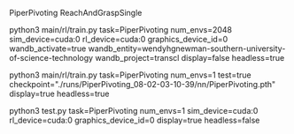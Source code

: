 PiperPivoting
ReachAndGraspSingle


python3 main/rl/train.py task=PiperPivoting num_envs=2048 sim_device=cuda:0 rl_device=cuda:0 graphics_device_id=0 wandb_activate=true wandb_entity=wendyhgnewman-southern-university-of-science-technology wandb_project=transcl display=false headless=true

python3 main/rl/train.py task=PiperPivoting num_envs=1 test=true checkpoint="./runs/PiperPivoting_08-02-03-10-39/nn/PiperPivoting.pth" display=true headless=true

python3 test.py task=PiperPivoting num_envs=1  sim_device=cuda:0 rl_device=cuda:0 graphics_device_id=0 display=true headless=false